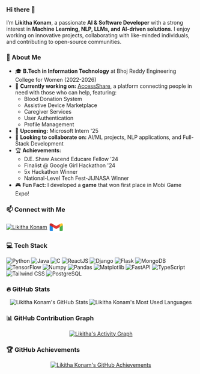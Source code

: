 ### Hi there 👋

I’m **Likitha Konam**, a passionate **AI & Software Developer** with a strong interest in **Machine Learning, NLP, LLMs, and AI-driven solutions**. I enjoy working on innovative projects, collaborating with like-minded individuals, and contributing to open-source communities.

### 🚀 About Me
- 🎓 **B.Tech in Information Technology** at Bhoj Reddy Engineering College for Women (2022-2026)
- 🔭 **Currently working on:** [AccessShare](https://github.com/97liki/AccessShare), a platform connecting people in need with those who can help, featuring:
  - Blood Donation System
  - Assistive Device Marketplace
  - Caregiver Services
  - User Authentication
  - Profile Management
- 🌟 **Upcoming:** Microsoft Intern '25
- 👯 **Looking to collaborate on:** AI/ML projects, NLP applications, and Full-Stack Development
- 🏆 **Achievements:**
  - D.E. Shaw Ascend Educare Fellow '24
  - Finalist @ Google Girl Hackathon '24
  - 5x Hackathon Winner
  - National-Level Tech Fest-JIJNASA Winner
- 🎮 **Fun Fact:** I developed a **game** that won first place in Mobi Game Expo!

### 📫 Connect with Me
<p align="left">
<a href="https://linkedin.com/in/likitha58" target="blank"><img align="center" src="https://raw.githubusercontent.com/rahuldkjain/github-profile-readme-generator/master/src/images/icons/Social/linked-in-alt.svg" alt="Likitha Konam" height="30" width="40" /></a>
<a href="mailto:konamlikitha@gmail.com" target="blank"><img align="center" src="https://raw.githubusercontent.com/rahuldkjain/github-profile-readme-generator/master/src/images/icons/Social/gmail.svg" alt="Email" height="30" width="40" /></a>
</p>

### 💻 Tech Stack
![Python](https://img.shields.io/badge/python-3670A0?style=for-the-badge&logo=python&logoColor=ffdd54)
![Java](https://img.shields.io/badge/java-%23ED8B00.svg?style=for-the-badge&logo=java&logoColor=white)
![C](https://img.shields.io/badge/c-%2300599C.svg?style=for-the-badge&logo=c&logoColor=white)
![ReactJS](https://img.shields.io/badge/react-%2361DAFB.svg?style=for-the-badge&logo=react&logoColor=white)
![Django](https://img.shields.io/badge/django-%23092E20.svg?style=for-the-badge&logo=django&logoColor=white)
![Flask](https://img.shields.io/badge/flask-%23000.svg?style=for-the-badge&logo=flask&logoColor=white)
![MongoDB](https://img.shields.io/badge/MongoDB-%234ea94b.svg?style=for-the-badge&logo=mongodb&logoColor=white)
![TensorFlow](https://img.shields.io/badge/TensorFlow-%23FF6F00.svg?style=for-the-badge&logo=tensorflow&logoColor=white)
![Numpy](https://img.shields.io/badge/Numpy-%23013243.svg?style=for-the-badge&logo=numpy&logoColor=white)
![Pandas](https://img.shields.io/badge/Pandas-%23150458.svg?style=for-the-badge&logo=pandas&logoColor=white)
![Matplotlib](https://img.shields.io/badge/Matplotlib-%23F2A900.svg?style=for-the-badge&logo=matplotlib&logoColor=white)
![FastAPI](https://img.shields.io/badge/FastAPI-009688.svg?style=for-the-badge&logo=fastapi&logoColor=white)
![TypeScript](https://img.shields.io/badge/TypeScript-3178C6.svg?style=for-the-badge&logo=typescript&logoColor=white)
![Tailwind CSS](https://img.shields.io/badge/Tailwind_CSS-38B2AC.svg?style=for-the-badge&logo=tailwind-css&logoColor=white)
![PostgreSQL](https://img.shields.io/badge/PostgreSQL-336791.svg?style=for-the-badge&logo=postgresql&logoColor=white)

### 🔥 GitHub Stats
<p align="center">
<img height="180em" src="https://github-readme-stats.vercel.app/api?username=97liki&hide_border=true&count_private=true&show_icons=true&theme=radical" alt="Likitha Konam's GitHub Stats"/>
<img height="180em" src="https://github-readme-stats.vercel.app/api/top-langs?username=97liki&show_icons=true&locale=en&layout=compact&hide_border=true&theme=radical" alt="Likitha Konam's Most Used Languages"/>
</p>

### 📊 GitHub Contribution Graph
<p align="center">
<a href="#"><img alt="Likitha's Activity Graph" src="https://github-readme-activity-graph.vercel.app/graph?username=97liki&theme=github-compact&hide_border=true" /></a>
</p>

### 🏆 GitHub Achievements
<p align="center">
<a href="https://github.com/97liki"><img src="https://github-profile-trophy.vercel.app/?username=97liki&margin-w=5&theme=radical" alt="Likitha Konam's GitHub Achievements" /></a>
</p>
